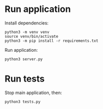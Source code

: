 # Run application
Install dependencies:
```
python3 -m venv venv
source venv/bin/activate
python3 -m pip install -r requirements.txt
```
Run application:
```
python3 server.py
```
# Run tests
Stop main application, then:
```
python3 tests.py
```
